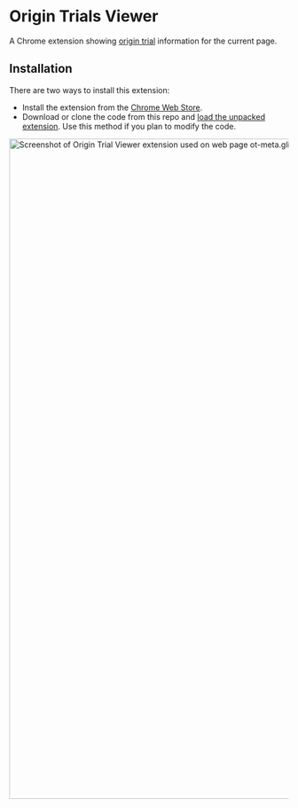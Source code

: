# Origin Trials Viewer

A Chrome extension showing [origin trial](https://developer.chrome.com/docs/web-platform/origin-trials/) information for the current page.

## Installation

There are two ways to install this extension:

* Install the extension from the [Chrome Web Store](https://chrome.google.com/webstore/detail/origin-trials-viewer/gfcbcefomffaohhmphonhmnbiigbemik?hl=en).
* Download or clone the code from this repo and [load the unpacked extension](https://developer.chrome.com/docs/extensions/mv3/getstarted/#unpacked). Use this method if you plan to modify the code.


<img width="1191" alt="Screenshot of Origin Trial Viewer extension used on web page ot-meta.glitch.me." src="https://user-images.githubusercontent.com/205226/184945112-567aa807-cff9-4a3e-9ee4-60a21c6c83cd.png">


